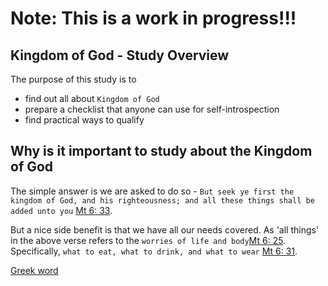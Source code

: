 
# Note: This is a work in progress!!! 

## Kingdom of God - Study Overview

The purpose of this study is to 

* find out all about `Kingdom of God` 
* prepare a checklist that anyone can use for self-introspection
* find practical ways to qualify

## Why is it important to study about the Kingdom of God

The simple answer is we are asked to do so - `But seek ye first the kingdom of God, and his righteousness; and all these things shall be added unto you` [Mt 6: 33](https://biblehub.com/matthew/6-33.htm).

But a nice side benefit is that we have all our needs covered. As 'all things' in the above verse refers to the `worries of life and body`[Mt 6: 25](https://biblehub.com/matthew/6-25.htm). Specifically, `what to eat, what to drink, and what to wear` [Mt 6: 31](https://biblehub.com/matthew/6-31.htm).

[Greek word](https://biblehub.com/greek/strongs_932.htm)

